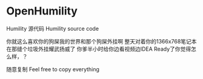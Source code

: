 # OpenHumility

Humility 源代码
Humility source code

你就这么喜欢你的狗屎我的世界和那个狗屎外挂啊 整天对着你的1366x768笔记本在那缝个垃圾外挂耀武扬威了 你爹半小时给你边看视频边IDEA Ready了你觉得怎么样，？

随意复制
Feel free to copy everything

